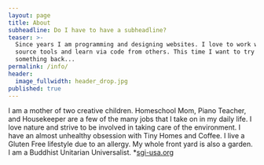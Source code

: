 ```yaml
---
layout: page
title: About
subheadline: Do I have to have a subheadline?
teaser: >-
  Since years I am programming and designing websites. I love to work with open
  source tools and learn via code from others. This time I want to try to give
  something back...
permalink: /info/
header:
  image_fullwidth: header_drop.jpg
published: true
---
```

I am a mother of two creative children. Homeschool Mom, Piano Teacher, and Housekeeper are a few of the many jobs that I take on in my daily life.  I love nature and strive to be involved in taking care of the environment.  I have an almost unhealthy obsession with Tiny Homes and Coffee.  I live a Gluten Free lifestyle due to an allergy. My whole front yard is also a garden.  I am a Buddhist Unitarian Universalist.  *[sgi-usa.org](sgi-usa.org)
